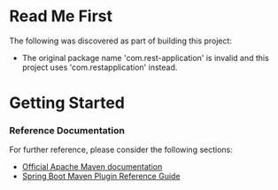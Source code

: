 # Read Me First
The following was discovered as part of building this project:

* The original package name 'com.rest-application' is invalid and this project uses 'com.restapplication' instead.

# Getting Started

### Reference Documentation
For further reference, please consider the following sections:

* [Official Apache Maven documentation](https://maven.apache.org/guides/index.html)
* [Spring Boot Maven Plugin Reference Guide](https://docs.spring.io/spring-boot/docs/2.2.5.RELEASE/maven-plugin/)

